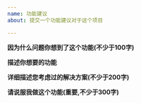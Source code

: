 ```yaml
---
name: 功能建议
about: 提交一个功能建议对于这个项目

---
```


**因为什么问题你想到了这个功能(不少于100字)**


**描述你想要的功能**


**详细描述您考虑过的解决方案(不少于200字)**


**请说服我做这个功能(重要,不少于300字)**
